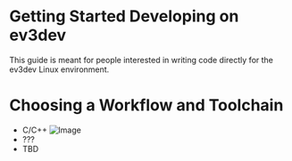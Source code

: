 # Getting Started Developing on ev3dev

This guide is meant for people interested in writing code directly for
the ev3dev Linux environment.

# Choosing a Workflow and Toolchain

* C/C++
![Image](https://github.com/tcwan/ev3dev/blob/ev3dev-wiki-1/images/workflow-c-cpp.flowchart.svg)
* ???
* TBD


